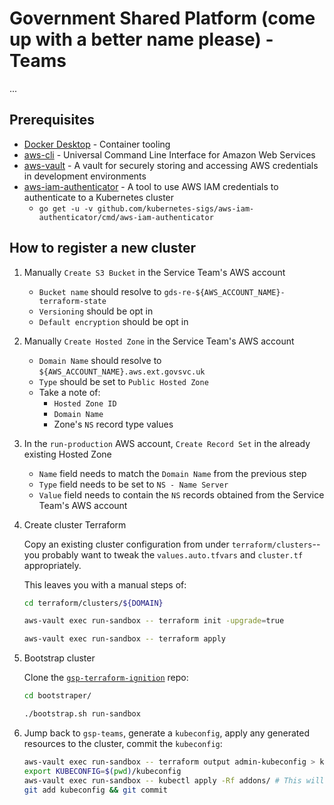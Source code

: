 # Government Shared Platform (come up with a better name please) - Teams

...

## Prerequisites

- [Docker Desktop](https://docs.docker.com/install/#supported-platforms) - Container tooling
- [aws-cli](https://github.com/aws/aws-cli) - Universal Command Line Interface for Amazon Web Services
- [aws-vault](https://github.com/99designs/aws-vault) - A vault for securely storing and accessing AWS credentials in development environments
- [aws-iam-authenticator](https://github.com/kubernetes-sigs/aws-iam-authenticator) - A tool to use AWS IAM credentials to authenticate to a Kubernetes cluster
  - `go get -u -v github.com/kubernetes-sigs/aws-iam-authenticator/cmd/aws-iam-authenticator`

## How to register a new cluster

1. Manually `Create S3 Bucket` in the Service Team's AWS account
    * `Bucket name` should resolve to
      `gds-re-${AWS_ACCOUNT_NAME}-terraform-state`
    * `Versioning` should be opt in
    * `Default encryption` should be opt in
1. Manually `Create Hosted Zone` in the Service Team's AWS account
    * `Domain Name` should resolve to
      `${AWS_ACCOUNT_NAME}.aws.ext.govsvc.uk`
    * `Type` should be set to `Public Hosted Zone`
    * Take a note of:
        * `Hosted Zone ID`
        * `Domain Name`
        * Zone's `NS` record type values
1. In the `run-production` AWS account, `Create Record Set` in the already
   existing Hosted Zone
   * `Name` field needs to match the `Domain Name` from the previous step
   * `Type` field needs to be set to `NS - Name Server`
   * `Value` field needs to contain the `NS` records obtained from the Service
     Team's AWS account
1. Create cluster Terraform

    Copy an existing cluster configuration from under `terraform/clusters`--you probably want to tweak the `values.auto.tfvars` and `cluster.tf` appropriately.

    This leaves you with a manual steps of:

    ```sh
    cd terraform/clusters/${DOMAIN}

    aws-vault exec run-sandbox -- terraform init -upgrade=true

    aws-vault exec run-sandbox -- terraform apply
    ```

1. Bootstrap cluster

    Clone the [`gsp-terraform-ignition`](https://github.com/alphagov/gsp-terraform-ignition) repo:

    ```sh
    cd bootstraper/

    ./bootstrap.sh run-sandbox
    ```

1. Jump back to `gsp-teams`, generate a `kubeconfig`, apply any generated resources to the cluster, commit the `kubeconfig`:

   ```sh
   aws-vault exec run-sandbox -- terraform output admin-kubeconfig > kubeconfig
   export KUBECONFIG=$(pwd)/kubeconfig
   aws-vault exec run-sandbox -- kubectl apply -Rf addons/ # This will probably need to be run multiple times
   git add kubeconfig && git commit
   ```
